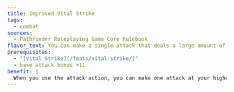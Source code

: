 ```yaml
---
title: Improved Vital Strike
tags:
  - combat
sources:
  - Pathfinder Roleplaying Game Core Rulebook
flavor_text: You can make a single attack that deals a large amount of damage.
prerequisites:
  - "[Vital Strike](/feats/vital-strike/)"
  - base attack bonus +11
benefit: |
  When you use the attack action, you can make one attack at your highest base attack bonus that deals additional damage. Roll the weapon's damage dice for the attack three times and add the results together before adding bonuses from Strength, weapon special abilities (such as *flaming*), precision based damage, and other damage bonuses. These extra weapon damage dice are not multiplied on a critical hit, but are added to the total.
---
```


